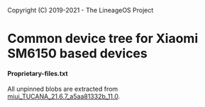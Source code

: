 Copyright (C) 2019-2021 - The LineageOS Project

Common device tree for Xiaomi SM6150 based devices
==============

#### Proprietary-files.txt
All unpinned blobs are extracted from [miui_TUCANA_21.6.7_a5aa81332b_11.0](https://bigota.d.miui.com/21.6.7/miui_TUCANA_21.6.7_a5aa81332b_11.0.zip).
